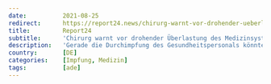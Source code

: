```yaml
---
date:          2021-08-25
redirect:      https://report24.news/chirurg-warnt-vor-drohender-ueberlastung-des-medizinsystems-durch-impf-nebenwirkungen/
title:         Report24
subtitle:      'Chirurg warnt vor drohender Überlastung des Medizinsystems durch Impf-Nebenwirkungen'
description:   'Gerade die Durchimpfung des Gesundheitspersonals könnte bei Langzeitfolgen der Vakzine schlimme Konsequenzen haben.'
country:       [DE]
categories:    [Impfung, Medizin]
tags:          [ade]
---
```


